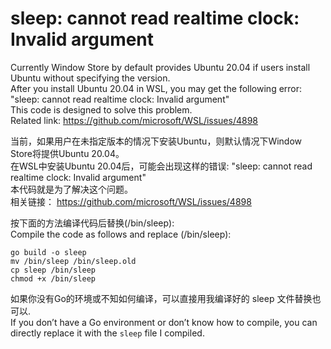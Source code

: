 # sleep: cannot read realtime clock: Invalid argument

Currently Window Store by default provides Ubuntu 20.04 if users install Ubuntu without specifying the version.  
After you install Ubuntu 20.04 in WSL, you may get the following error: "sleep: cannot read realtime clock: Invalid argument"  
This code is designed to solve this problem.  
Related link: <https://github.com/microsoft/WSL/issues/4898>  

当前，如果用户在未指定版本的情况下安装Ubuntu，则默认情况下Window Store将提供Ubuntu 20.04。  
在WSL中安装Ubuntu 20.04后，可能会出现这样的错误: "sleep: cannot read realtime clock: Invalid argument"  
本代码就是为了解决这个问题。  
相关链接： <https://github.com/microsoft/WSL/issues/4898>  

按下面的方法编译代码后替换(/bin/sleep):   
Compile the code as follows and replace (/bin/sleep):  
```
go build -o sleep
mv /bin/sleep /bin/sleep.old
cp sleep /bin/sleep
chmod +x /bin/sleep
```

如果你没有Go的环境或不知如何编译，可以直接用我编译好的 sleep 文件替换也可以.   
If you don’t have a Go environment or don’t know how to compile, you can directly replace it with the `sleep` file I compiled.   


